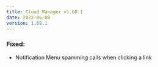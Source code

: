 ```yaml
---
title: Cloud Manager v1.68.1
date: 2022-06-08
version: 1.68.1
---
```


### Fixed:

- Notification Menu spamming calls when clicking a link
